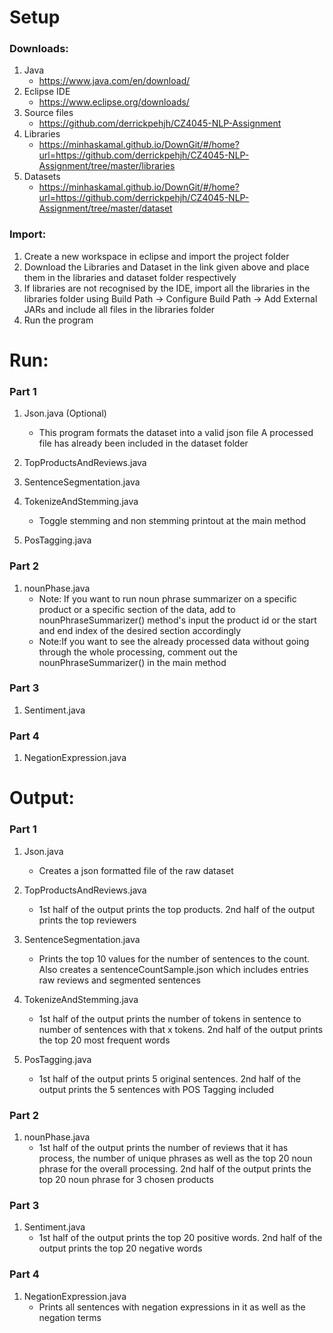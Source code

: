 # Setup

### Downloads:
1) Java 
	 - https://www.java.com/en/download/
2) Eclipse IDE 
	 - https://www.eclipse.org/downloads/
3) Source files 
	- https://github.com/derrickpehjh/CZ4045-NLP-Assignment
4) Libraries
	- https://minhaskamal.github.io/DownGit/#/home?url=https://github.com/derrickpehjh/CZ4045-NLP-Assignment/tree/master/libraries
5) Datasets
	- https://minhaskamal.github.io/DownGit/#/home?url=https://github.com/derrickpehjh/CZ4045-NLP-Assignment/tree/master/dataset

### Import:
1) Create a new workspace in eclipse and import the project folder
2) Download the Libraries and Dataset in the link given above and place them in the libraries and dataset folder respectively
3) If libraries are not recognised by the IDE, import all the libraries in the libraries folder using Build Path -> Configure Build Path -> Add External JARs and include all files in the libraries folder
4) Run the program

# Run:
### Part 1
1) Json.java (Optional)
    - This program formats the dataset into a valid json file A processed file has already been included in the dataset folder
  
2) TopProductsAndReviews.java

3) SentenceSegmentation.java

4) TokenizeAndStemming.java
    - Toggle stemming and non stemming printout at the main method
  
5) PosTagging.java

### Part 2
1) nounPhase.java
    - Note: If you want to run noun phrase summarizer on a specific product or a specific section of the data, add to nounPhraseSummarizer() method's input
   the product id or the start and end index of the desired section accordingly
    - Note:If you want to see the already processed data without going through the whole processing, comment out the nounPhraseSummarizer() in the main method

### Part 3
1) Sentiment.java

### Part 4
1) NegationExpression.java

# Output:
### Part 1
1) Json.java
    - Creates a json formatted file of the raw dataset
  
2) TopProductsAndReviews.java
    - 1st half of the output prints the top products. 2nd half of the output prints the top reviewers
  
3) SentenceSegmentation.java
    - Prints the top 10 values for the number of sentences to the count. Also creates a sentenceCountSample.json which includes entries raw reviews and segmented sentences
  
4) TokenizeAndStemming.java
    - 1st half of the output prints the number of tokens in sentence to number of sentences with that x tokens. 2nd half of the output prints the top 20 most frequent words
  
5) PosTagging.java
    - 1st half of the output prints 5 original sentences. 2nd half of the output prints the 5 sentences with POS Tagging included

### Part 2
1) nounPhase.java
    - 1st half of the output prints the number of reviews that it has process, the number of unique phrases as well as the top 20 noun phrase for the overall processing. 2nd half of the output prints the top 20 noun phrase for 3 chosen products

### Part 3
1) Sentiment.java
    - 1st half of the output prints the top 20 positive words. 2nd half of the output prints the top 20 negative words

### Part 4
1) NegationExpression.java
    - Prints all sentences with negation expressions in it as well as the negation terms
